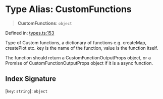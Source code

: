 # Type Alias: CustomFunctions

> **CustomFunctions**: `object`

Defined in: [types.ts:153](https://github.com/GeoDaCenter/openassistant/blob/fd29806c870b11792765637bc0dc6fbb46bd3016/packages/core/src/types.ts#L153)

Type of Custom functions, a dictionary of functions e.g. createMap, createPlot etc.
key is the name of the function, value is the function itself.

The function should return a CustomFunctionOutputProps object, or a Promise of CustomFunctionOutputProps object if it is a async function.

## Index Signature

\[`key`: `string`\]: `object`

